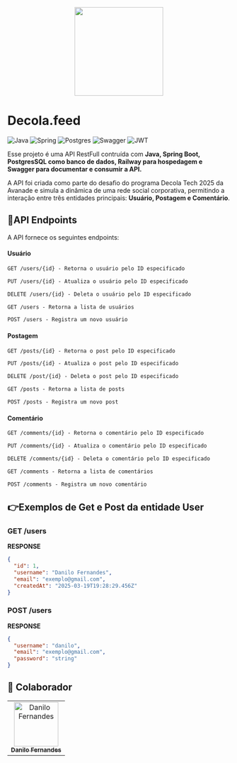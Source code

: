 <p align="center">
    <img src="https://assets.dio.me/xpMN4YI-bOqGIvgjN36_JYWEwE3f9h0ZgKTISyQ7-Nw/f:webp/q:80/w:480/L3RyYWNrcy8xNTliNTRkMS1iYmY0LTRmNzItYTcxNy02OTM5OGE3YWE2ODMucG5n" width="200px">
</p>


# Decola.feed
![Java](https://img.shields.io/badge/java-%23ED8B00.svg?style=for-the-badge&logo=openjdk&logoColor=white)
![Spring](https://img.shields.io/badge/spring-%236DB33F.svg?style=for-the-badge&logo=spring&logoColor=white)
![Postgres](https://img.shields.io/badge/postgres-%23316192.svg?style=for-the-badge&logo=postgresql&logoColor=white)
![Swagger](https://img.shields.io/badge/-Swagger-%23Clojure?style=for-the-badge&logo=swagger&logoColor=white)
![JWT](https://img.shields.io/badge/JWT-black?style=for-the-badge&logo=JSON%20web%20tokens)


Esse projeto é uma API RestFull contruída com **Java, Spring Boot, PostgresSQL como banco de dados, Railway para hospedagem e Swagger para documentar e consumir a API.**

A API foi criada como parte do desafio do programa Decola Tech 2025 da Avanade e simula a dinâmica de uma rede social corporativa, permitindo a interação entre três entidades principais: **Usuário, Postagem e Comentário**.

## 📍API Endpoints
A API fornece os seguintes endpoints:

#### Usuário
```markdown
GET /users/{id} - Retorna o usuário pelo ID especificado

PUT /users/{id} - Atualiza o usuário pelo ID especificado

DELETE /users/{id} - Deleta o usuário pelo ID especificado

GET /users - Retorna a lista de usuários

POST /users - Registra um novo usuário
```

#### Postagem

```markdown
GET /posts/{id} - Retorna o post pelo ID especificado

PUT /posts/{id} - Atualiza o post pelo ID especificado

DELETE /post/{id} - Deleta o post pelo ID especificado

GET /posts - Retorna a lista de posts

POST /posts - Registra um novo post
```

#### Comentário

```markdown
GET /comments/{id} - Retorna o comentário pelo ID especificado

PUT /comments/{id} - Atualiza o comentário pelo ID especificado

DELETE /comments/{id} - Deleta o comentário pelo ID especificado

GET /comments - Retorna a lista de comentários

POST /comments - Registra um novo comentário
```

## 👉Exemplos de Get e Post da entidade User 
<h3>GET /users</h3>

**RESPONSE**
```json
{
  "id": 1,
  "username": "Danilo Fernandes",
  "email": "exemplo@gmail.com",
  "createdAt": "2025-03-19T19:28:29.456Z"
}
```
<h3>POST /users</h3>

**RESPONSE**
```json
{
  "username": "danilo",
  "email": "exemplo@gmail.com",
  "password": "string"
}
```

<h2 id="colab">🤝 Colaborador</h2>
<table>
  <tr>
    <td align="center">
      <a href="#">
        <img src="https://avatars.githubusercontent.com/u/149892834?v=4" width="100px;" alt="Danilo Fernandes"/><br>
        <sub>
          <b>Danilo Fernandes</b>
        </sub>
      </a>
    </td>
  </tr>
</table>
